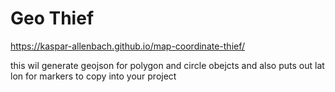 # Geo Thief

https://kaspar-allenbach.github.io/map-coordinate-thief/

this wil generate geojson for polygon and circle obejcts and also puts out lat lon for markers to copy into your project
